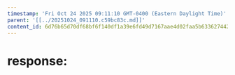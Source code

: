 ```yaml
---
timestamp: 'Fri Oct 24 2025 09:11:10 GMT-0400 (Eastern Daylight Time)'
parent: '[[../20251024_091110.c59bc83c.md]]'
content_id: 6d76b65d70df68bf6f140df1a39e6fd49d7167aae4d02faa5b63362744266256
---
```


# response:
